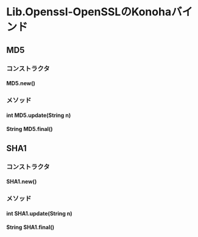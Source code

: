Lib.Openssl-OpenSSLのKonohaバインド
====================

MD5
---
### コンストラクタ
#### MD5.new()
### メソッド
#### int MD5.update(String n)
#### String MD5.final()

SHA1
---
### コンストラクタ
#### SHA1.new()
### メソッド
#### int SHA1.update(String n)
#### String SHA1.final()
